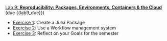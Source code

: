 [Lab 9: **Reproducibility: Packages, Environments, Containers & the Cloud**](https://github.com/PsuAstro528/lab9-start) (due {{lab9_due}})
- [Exercise 1](https://github.com/PsuAstro528/lab9-start/blob/main/ex1.md): Create a Julia Package
- [Exercise 2](https://github.com/PsuAstro528/lab9-start/blob/main/ex2.md): Use a Workflow management system
- [Exercise 3](https://github.com/PsuAstro528/lab9-start/blob/main/ex3.md): Reflect on your Goals for the semester

